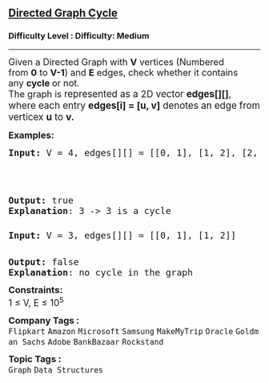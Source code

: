 <h2><a href="https://www.geeksforgeeks.org/problems/detect-cycle-in-a-directed-graph/1?page=1&category=Graph&sortBy=submissions">Directed Graph Cycle</a></h2><h3>Difficulty Level : Difficulty: Medium</h3><hr><div class="problems_problem_content__Xm_eO"><p><span style="font-size: 18px;">Given a Directed Graph with&nbsp;<strong>V</strong>&nbsp;vertices (Numbered from&nbsp;<strong>0</strong>&nbsp;to&nbsp;<strong>V-1</strong>) and&nbsp;<strong>E</strong>&nbsp;edges, check whether it contains any&nbsp;<strong>cycle&nbsp;</strong>or not.<br>The graph is&nbsp;</span><span style="font-size: 18.6667px;">represented as a 2D vector&nbsp;</span><strong style="font-size: 18.6667px;">edges[][]</strong><span style="font-size: 18.6667px;">, where each entry&nbsp;</span><strong style="font-size: 18.6667px;">edges[i] = [u, v]</strong><span style="font-size: 18.6667px;">&nbsp;denotes an edge from verticex&nbsp;</span><strong style="font-size: 18.6667px;">u</strong><span style="font-size: 18.6667px;">&nbsp;to&nbsp;</span><strong style="font-size: 18.6667px;">v.</strong></p>
<p><span style="font-size: 18px;"><strong>Examples:</strong></span></p>
<pre><span style="font-size: 18px;"><strong>Input: </strong>V = 4, edges[][] = [[0, 1], [1, 2], [2, 3], [3, 3]]</span>

<span style="font-size: 18px;"><img src="https://media.geeksforgeeks.org/img-practice/PROD/addEditProblem/700218/Web/Other/9a013355-2510-4ab0-b554-1a2b9f6cb44f_1685086462.png" alt=""></span>

<span style="font-size: 18px;"><strong>Output:</strong> true
<strong>Explanation</strong>: 3 -&gt; 3 is a cycle</span></pre>
<pre><span style="font-size: 18px;"><strong>Input: </strong>V = 3, edges[][] = [[0, 1], [1, 2]]<strong><br></strong></span>
<img src="https://media.geeksforgeeks.org/img-practice/PROD/addEditProblem/700218/Web/Other/b1096e14-7c18-47d8-a4e9-8dd42b2e466f_1685086462.png" alt="">

<span style="font-size: 18px;"><strong>Output:</strong> false
<strong>Explanation</strong>: no cycle in the graph</span></pre>
<p><span style="font-size: 18px;"><strong>Constraints:</strong><br>1 ≤ V, E ≤ 10<sup>5</sup></span></p></div><p><span style=font-size:18px><strong>Company Tags : </strong><br><code>Flipkart</code>&nbsp;<code>Amazon</code>&nbsp;<code>Microsoft</code>&nbsp;<code>Samsung</code>&nbsp;<code>MakeMyTrip</code>&nbsp;<code>Oracle</code>&nbsp;<code>Goldman Sachs</code>&nbsp;<code>Adobe</code>&nbsp;<code>BankBazaar</code>&nbsp;<code>Rockstand</code>&nbsp;<br><p><span style=font-size:18px><strong>Topic Tags : </strong><br><code>Graph</code>&nbsp;<code>Data Structures</code>&nbsp;